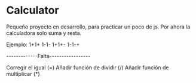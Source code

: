 # Calculator

Pequeño proyecto en desarrollo, para practicar un poco de js.
Por ahora la calculadora solo suma y resta.


Ejemplo:
1+1+
1-1-
1+1+-
1-1-+


-------------Falta-----------------

Corregir el igual (=) 
Añadir función de dividir (/)
Añadir función de multiplicar (*)
